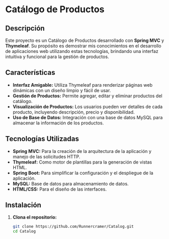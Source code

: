 # Catálogo de Productos

## Descripción

Este proyecto es un Catálogo de Productos desarrollado con **Spring MVC** y **Thymeleaf**. Su propósito es demostrar mis conocimientos en el desarrollo de aplicaciones web utilizando estas tecnologías, brindando una interfaz intuitiva y funcional para la gestión de productos.

## Características

- **Interfaz Amigable:** Utiliza Thymeleaf para renderizar páginas web dinámicas con un diseño limpio y fácil de usar.
- **Gestión de Productos:** Permite agregar, editar y eliminar productos del catálogo.
- **Visualización de Productos:** Los usuarios pueden ver detalles de cada producto, incluyendo descripción, precio y disponibilidad.
- **Uso de Base de Datos:** Integración con una base de datos MySQL para almacenar la información de los productos.

## Tecnologías Utilizadas

- **Spring MVC:** Para la creación de la arquitectura de la aplicación y manejo de las solicitudes HTTP.
- **Thymeleaf:** Como motor de plantillas para la generación de vistas HTML.
- **Spring Boot:** Para simplificar la configuración y el despliegue de la aplicación.
- **MySQL:** Base de datos para almacenamiento de datos.
- **HTML/CSS:** Para el diseño de las interfaces.

## Instalación

1. **Clona el repositorio:**
   ```bash
   git clone https://github.com/Runnercramer/Catalog.git
   cd Catalog
